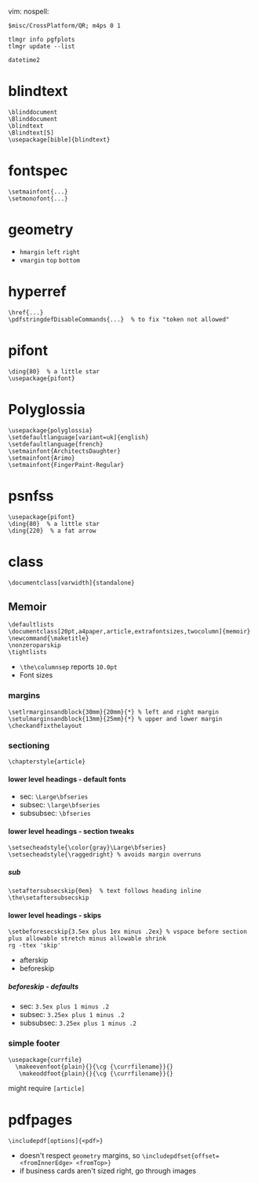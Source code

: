 vim: nospell:

    $misc/CrossPlatform/QR; m4ps 0 1

    tlmgr info pgfplots
    tlmgr update --list

`datetime2`

# blindtext
    \blinddocument
    \Blinddocument
    \blindtext
    \Blindtext[5]
    \usepackage[bible]{blindtext}

# fontspec
    \setmainfont{...}
    \setmonofont{...}

# geometry
- `hmargin` `left` `right`
- `vmargin` `top` `bottom`

# hyperref
    \href{...}
    \pdfstringdefDisableCommands{...}  % to fix "token not allowed"

# pifont
    \ding{80}  % a little star
    \usepackage{pifont}

# Polyglossia
    \usepackage{polyglossia}
    \setdefaultlanguage[variant=uk]{english}
    \setdefaultlanguage{french}
    \setmainfont{ArchitectsDaughter}
    \setmainfont{Arimo}
    \setmainfont{FingerPaint-Regular}

# psnfss
    \usepackage{pifont}
    \ding{80}  % a little star
    \ding{220}  % a fat arrow

# class
    \documentclass[varwidth]{standalone}

## Memoir
    \defaultlists
    \documentclass[20pt,a4paper,article,extrafontsizes,twocolumn]{memoir}
    \newcommand{\maketitle}
    \nonzeroparskip
    \tightlists

- `\the\columnsep` reports `10.0pt`
- Font sizes

### margins
    \setlrmarginsandblock{30mm}{20mm}{*} % left and right margin
    \setulmarginsandblock{13mm}{25mm}{*} % upper and lower margin
    \checkandfixthelayout

### sectioning
    \chapterstyle{article}

#### lower level headings - default fonts
- sec: `\Large\bfseries`
- subsec: `\large\bfseries`
- subsubsec: `\bfseries`

#### lower level headings - section tweaks
    \setsecheadstyle{\color{gray}\Large\bfseries}
    \setsecheadstyle{\raggedright} % avoids margin overruns

##### sub
    \setaftersubsecskip{0em}  % text follows heading inline
    \the\setaftersubsecskip

#### lower level headings - skips
    \setbeforesecskip{3.5ex plus 1ex minus .2ex} % vspace before section plus allowable stretch minus allowable shrink
    rg -ttex 'skip'

- afterskip
- beforeskip

##### beforeskip - defaults
- sec: `3.5ex plus 1 minus .2`
- subsec: `3.25ex plus 1 minus .2`
- subsubsec: `3.25ex plus 1 minus .2`

### simple footer
    \usepackage{currfile}
      \makeevenfoot{plain}{}{\cg {\currfilename}}{}
       \makeoddfoot{plain}{}{\cg {\currfilename}}{}

might require `[article]`

# pdfpages
    \includepdf[options]{<pdf>}

- doesn't respect `geometry` margins, so `\includepdfset{offset=<fromInnerEdge> <fromTop>}`
- if business cards aren't sized right, go through images

